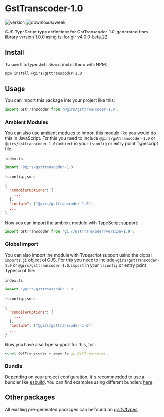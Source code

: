 
# GstTranscoder-1.0

![version](https://img.shields.io/npm/v/@girs/gsttranscoder-1.0)
![downloads/week](https://img.shields.io/npm/dw/@girs/gsttranscoder-1.0)


GJS TypeScript type definitions for GstTranscoder-1.0, generated from library version 1.0.0 using [ts-for-gir](https://github.com/gjsify/ts-for-gir) v4.0.0-beta.22.


## Install

To use this type definitions, install them with NPM:
```bash
npm install @girs/gsttranscoder-1.0
```

## Usage

You can import this package into your project like this:
```ts
import GstTranscoder from '@girs/gsttranscoder-1.0';
```

### Ambient Modules

You can also use [ambient modules](https://github.com/gjsify/ts-for-gir/tree/main/packages/cli#ambient-modules) to import this module like you would do this in JavaScript.
For this you need to include `@girs/gsttranscoder-1.0` or `@girs/gsttranscoder-1.0/ambient` in your `tsconfig` or entry point Typescript file:

`index.ts`:
```ts
import '@girs/gsttranscoder-1.0'
```

`tsconfig.json`:
```json
{
  "compilerOptions": {
    ...
  },
  "include": ["@girs/gsttranscoder-1.0"],
  ...
}
```

Now you can import the ambient module with TypeScript support: 

```ts
import GstTranscoder from 'gi://GstTranscoder?version=1.0';
```

### Global import

You can also import the module with Typescript support using the global `imports.gi` object of GJS.
For this you need to include `@girs/gsttranscoder-1.0` or `@girs/gsttranscoder-1.0/import` in your `tsconfig` or entry point Typescript file:

`index.ts`:
```ts
import '@girs/gsttranscoder-1.0'
```

`tsconfig.json`:
```json
{
  "compilerOptions": {
    ...
  },
  "include": ["@girs/gsttranscoder-1.0"],
  ...
}
```

Now you have also type support for this, too:

```ts
const GstTranscoder = imports.gi.GstTranscoder;
```

### Bundle

Depending on your project configuration, it is recommended to use a bundler like [esbuild](https://esbuild.github.io/). You can find examples using different bundlers [here](https://github.com/gjsify/ts-for-gir/tree/main/examples).

## Other packages

All existing pre-generated packages can be found on [gjsify/types](https://github.com/gjsify/types).

